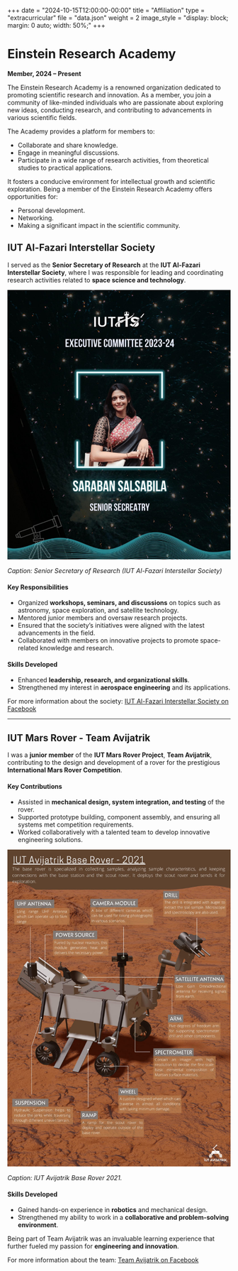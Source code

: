 +++
date = "2024-10-15T12:00:00-00:00"
title = "Affiliation"
type = "extracurricular"
file = "data.json"
weight = 2
image_style = "display: block; margin: 0 auto; width: 50%;"
+++

# Einstein Research Academy

**Member, 2024 – Present**

The Einstein Research Academy is a renowned organization dedicated to promoting scientific research and innovation. As a member, you join a community of like-minded individuals who are passionate about exploring new ideas, conducting research, and contributing to advancements in various scientific fields.

The Academy provides a platform for members to:
- Collaborate and share knowledge.
- Engage in meaningful discussions.
- Participate in a wide range of research activities, from theoretical studies to practical applications.

It fosters a conducive environment for intellectual growth and scientific exploration. Being a member of the Einstein Research Academy offers opportunities for:
- Personal development.
- Networking.
- Making a significant impact in the scientific community.


## IUT Al-Fazari Interstellar Society

I served as the **Senior Secretary of Research** at the **IUT Al-Fazari Interstellar Society**, where I was responsible for leading and coordinating research activities related to **space science and technology**.

![extra curricular](../../../images/affiliation_2.JPG)

*Caption: Senior Secretary of Research (IUT Al-Fazari Interstellar Society)*

#### Key Responsibilities
- Organized **workshops, seminars, and discussions** on topics such as astronomy, space exploration, and satellite technology.
- Mentored junior members and oversaw research projects.
- Ensured that the society’s initiatives were aligned with the latest advancements in the field.
- Collaborated with members on innovative projects to promote space-related knowledge and research.

#### Skills Developed
- Enhanced **leadership, research, and organizational skills**.
- Strengthened my interest in **aerospace engineering** and its applications.

For more information about the society: [IUT Al-Fazari Interstellar Society on Facebook](https://www.facebook.com/IUTFIS)

---

## IUT Mars Rover - Team Avijatrik

I was a **junior member** of the **IUT Mars Rover Project**, **Team Avijatrik**, contributing to the design and development of a rover for the prestigious **International Mars Rover Competition**.

#### Key Contributions
- Assisted in **mechanical design, system integration, and testing** of the rover.
- Supported prototype building, component assembly, and ensuring all systems met competition requirements.
- Worked collaboratively with a talented team to develop innovative engineering solutions.

![extra curricular](../../../images/affiliation_1.JPG)

*Caption: IUT Avijatrik Base Rover 2021.*

#### Skills Developed
- Gained hands-on experience in **robotics** and mechanical design.
- Strengthened my ability to work in a **collaborative and problem-solving environment**.

Being part of Team Avijatrik was an invaluable learning experience that further fueled my passion for **engineering and innovation**.

For more information about the team: [Team Avijatrik on Facebook](https://www.facebook.com/iutavijatrik)
